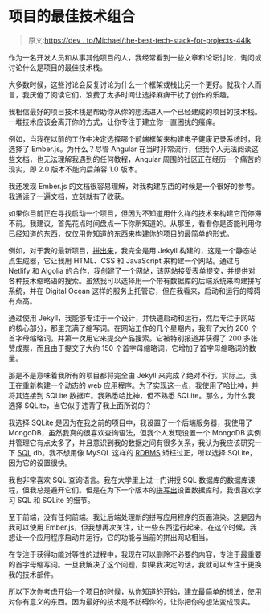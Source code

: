 # 项目的最佳技术组合

> 原文:[https://dev . to/Michael/the-best-tech-stack-for-projects-44lk](https://dev.to/michael/the-best-tech-stack-for-projects-44lk)

作为一名开发人员和从事其他项目的人，我经常看到一些文章和论坛讨论，询问或讨论什么是项目的最佳技术栈。

大多数时候，这些讨论会反复讨论为什么一个框架或栈比另一个更好。就我个人而言，我厌倦了阅读它们，浪费了太多时间让选择麻痹干扰了创作的乐趣。

我相信最好的项目技术栈是帮助你从你的想法进入一个已经建成的项目的技术栈。一堆技术应该会离开你的方式，让你专注于建立你一直困扰的瘙痒。

例如，当我在以前的工作中决定选择哪个前端框架来构建电子健康记录系统时，我选择了 Ember.js。为什么？尽管 Angular 在当时非常流行，但我个人无法阅读这些文档，也无法理解我遇到的任何教程，Angular 周围的社区正在经历一个痛苦的现实，即 2.0 版本不能向后兼容 1.0 版本。

我还发现 Ember.js 的文档很容易理解，对我构建东西的时候是一个很好的参考。我通读了一遍文档，立刻就有了收获。

如果你目前正在寻找启动一个项目，但因为不知道用什么样的技术来构建它而停滞不前。我建议，首先花点时间盘点一下你所知道的。从那里，看看你是否能利用你已经知道的东西，仅仅用你知道的东西来构建你的项目的最简单的形式。

例如，对于我的最新项目，[拼出来](https://www.spellitout.xyz)，我完全是用 Jekyll 构建的，这是一个静态站点生成器，它让我用 HTML、CSS 和 JavaScript 来构建一个网站。通过与 Netlify 和 Algolia 的合作，我创建了一个网站，该网站接受表单提交，并提供对各种技术缩略语的搜索。虽然我可以选择用一个带有数据库的后端系统来构建拼写系统，并在 Digital Ocean 这样的服务上托管它，但在我看来，启动和运行的障碍有点高。

通过使用 Jekyll，我能够专注于一个设计，并快速启动和运行，然后专注于网站的核心部分，那里充满了缩写词。在网站工作的几个星期内，我有了大约 200 个首字母缩略词，并第一次用它来提交产品搜索。它被特别报道并获得了 200 多张赞成票，而且由于提交了大约 150 个首字母缩略词，它增加了首字母缩略词的数量。

那是不是意味着我所有的项目都将完全由 Jekyll 来完成？绝对不行。实际上，我正在重新构建一个动态的 web 应用程序。为了实现这一点，我使用了哈比神，并将其连接到 SQLite 数据库。我熟悉哈比神，但不熟悉 SQLite。那么，为什么我选择 SQLite，当它似乎违背了我上面所说的？

我选择 SQLite 是因为在我之前的项目中，我设置了一个后端服务器，我使用了 MongoDB，虽然我真的很喜欢查询语法，但我个人发现设置一个 MongoDB 实例并管理它有点太多了，并且意识到我的数据之间有很多关系，我认为我应该研究一下 [SQL](https://www.spellitout.xyz/sql-structured-query-language/) db。我不想用像 MySQL 这样的 [RDBMS](https://www.spellitout.xyz/rdbms-relational-database-management-system/) 矫枉过正，所以选择 SQLite，因为它的设置很快。

我也非常喜欢 SQL 查询语言。我在大学里上过一门讲授 SQL 数据库的数据库课程，但我总是避开它们。但是在为下一个版本的[拼写出](https://www.spellitout.xyz)设置数据库时，我很喜欢学习 SQL 和 SQLite 的细节。

至于前端，没有任何前端。我让后端处理新的拼写应用程序的页面渲染。这是因为我可以使用 Ember.js，但我想再次关注，让一些东西运行起来。在这个时候，我想让一个应用程序启动并运行，它的功能与当前的拼出网站相当。

在专注于获得功能对等性的过程中，我现在可以删除不必要的内容，专注于最重要的首字母缩写词。一旦我解决了这个问题，如果我决定的话，我就可以专注于更换我的技术部件。

所以下次你考虑开始一个项目的时候，从你知道的开始，建立最简单的想法，使用对你有意义的东西。因为最好的技术是不妨碍你的，让你把你的想法变成现实。